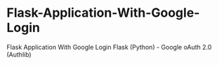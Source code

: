 # Flask-Application-With-Google-Login
Flask Application With Google Login
Flask (Python) - Google oAuth 2.0 (Authlib)


